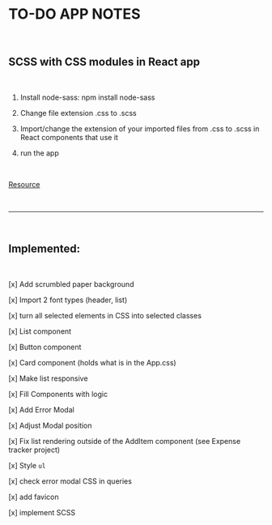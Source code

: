 # TO-DO APP NOTES

<br>

## SCSS with CSS modules in React app

<br>

1. Install node-sass: npm install node-sass

2. Change file extension .css to .scss

3. Import/change the extension of your imported files from .css to .scss in React components that use it

4. run the app

<br>

[Resource](https://medium.com/officialrajdeepsingh/how-to-add-scss-sass-in-react-js-6615b6e77e56)

<br>

<hr />
<br>

## Implemented:

<br>

[x] Add scrumbled paper background

[x] Import 2 font types (header, list)

[x] turn all selected elements in CSS into selected classes

[x] List component

[x] Button component

[x] Card component (holds what is in the App.css)

[x] Make list responsive

[x] Fill Components with logic

[x] Add Error Modal

[x] Adjust Modal position

[x] Fix list rendering outside of the AddItem component (see Expense tracker project)

[x] Style `ul`

[x] check error modal CSS in queries

[x] add favicon

[x] implement SCSS

<br><br>
